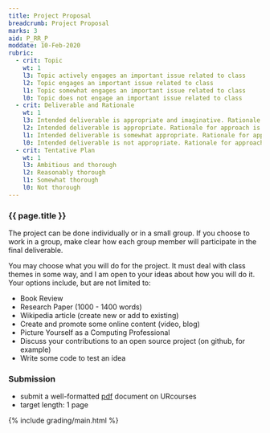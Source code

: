 ```yaml
---
title: Project Proposal
breadcrumb: Project Proposal
marks: 3
aid: P_RR_P
moddate: 10-Feb-2020
rubric:
  - crit: Topic
    wt: 1
    l3: Topic actively engages an important issue related to class
    l2: Topic engages an important issue related to class
    l1: Topic somewhat engages an important issue related to class
    l0: Topic does not engage an important issue related to class
  - crit: Deliverable and Rationale
    wt: 1
    l3: Intended deliverable is appropriate and imaginative. Rationale for approach is clear and well-formed
    l2: Intended deliverable is appropriate. Rationale for approach is reasonable
    l1: Intended deliverable is somewhat appropriate. Rationale for approach is mostly unclear and not well-formed
    l0: Intended deliverable is not appropriate. Rationale for approach is not clear
  - crit: Tentative Plan
    wt: 1
    l3: Ambitious and thorough
    l2: Reasonably thorough
    l1: Somewhat thorough
    l0: Not thorough
---
```

### {{ page.title }}

The project can be done individually or in a small group. If you choose to work in a group, make clear how each group member will participate in the final deliverable.

You may choose what you will do for the project. It must deal with class themes in some way, and I am open to your ideas about how you will do it. Your options include, but are not limited to:

* Book Review
* Research Paper (1000 - 1400 words)
* Wikipedia article (create new or add to existing)
* Create and promote some online content (video, blog)
* Picture Yourself as a Computing Professional
* Discuss your contributions to an open source project (on github, for example)
* Write some code to test an idea

### Submission
* submit a well-formatted [pdf](https://en.wikipedia.org/wiki/PDF) document on URcourses
* target length: 1 page

{% include grading/main.html %}
